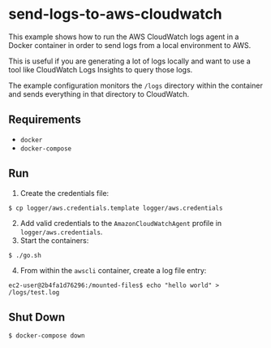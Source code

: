 # send-logs-to-aws-cloudwatch

This example shows how to run the AWS CloudWatch logs agent in a Docker container in order to send logs from a local environment to AWS. 

This is useful if you are generating a lot of logs locally and want to use a tool like CloudWatch Logs Insights to query those logs.

The example configuration monitors the `/logs` directory within the container and sends everything in that directory to CloudWatch.

## Requirements
- `docker`
- `docker-compose`

## Run

1. Create the credentials file:
  ```
  $ cp logger/aws.credentials.template logger/aws.credentials
  ```
2. Add valid credentials to the `AmazonCloudWatchAgent` profile in `logger/aws.credentials`.
3. Start the containers:
  ```
  $ ./go.sh
  ```
4. From within the `awscli` container, create a log file entry:
  ```
  ec2-user@2b4fa1d76296:/mounted-files$ echo "hello world" > /logs/test.log
  ```

## Shut Down
```
$ docker-compose down
```